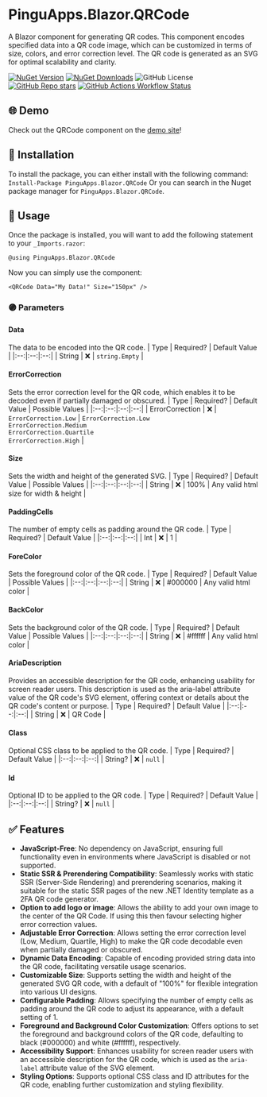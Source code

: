 # PinguApps.Blazor.QRCode
A Blazor component for generating QR codes. This component encodes specified data into a QR code image, which can be customized in terms of size, colors, and error correction level. The QR code is generated as an SVG for optimal scalability and clarity.

[![NuGet Version](https://img.shields.io/nuget/v/PinguApps.Blazor.QRCode?logo=nuget&style=for-the-badge)](https://www.nuget.org/packages/PinguApps.Blazor.QRCode) [![NuGet Downloads](https://img.shields.io/nuget/dt/PinguApps.Blazor.QRCode?style=for-the-badge&logo=nuget)](https://www.nuget.org/packages/PinguApps.Blazor.QRCode) ![GitHub License](https://img.shields.io/github/license/PinguApps/Blazor.QRCode?style=for-the-badge) [![GitHub Repo stars](https://img.shields.io/github/stars/PinguApps/Blazor.QRCode?style=for-the-badge&logo=github)](https://github.com/PinguApps/Blazor.QRCode) [![GitHub Actions Workflow Status](https://img.shields.io/github/actions/workflow/status/PinguApps/Blazor.QRCode/main.yml?style=for-the-badge&logo=github)](https://github.com/PinguApps/Blazor.QRCode)

## 🌐 Demo 
Check out the QRCode component on the [demo site](https://pinguapps.github.io/Blazor.QRCode/)!

## 🔧 Installation
To install the package, you can either install with the following command:
`Install-Package PinguApps.Blazor.QRCode`
Or you can search in the Nuget package manager for `PinguApps.Blazor.QRCode`.

## 🚀 Usage

Once the package is installed, you will want to add the following statement to your `_Imports.razor`:
```razor
@using PinguApps.Blazor.QRCode
```

Now you can simply use the component:
```razor
<QRCode Data="My Data!" Size="150px" />
```

### 🟣 Parameters

#### Data
The data to be encoded into the QR code.
| Type | Required? | Default Value |
|:--:|:--:|:--:|
| String | ❌ | `string.Empty` |

#### ErrorCorrection
Sets the error correction level for the QR code, which enables it to be decoded even if partially damaged or obscured.
| Type | Required? | Default Value | Possible  Values |
|:--:|:--:|:--:|:--:|
| ErrorCorrection | ❌ | `ErrorCorrection.Low` |  `ErrorCorrection.Low`<br>`ErrorCorrection.Medium`<br>`ErrorCorrection.Quartile`<br>`ErrorCorrection.High` |

#### Size
Sets the width and height of the generated SVG.
| Type | Required? | Default Value | Possible  Values |
|:--:|:--:|:--:|:--:|
| String | ❌ | 100% | Any valid html size for width & height |

#### PaddingCells
The number of empty cells as padding around the QR code.
| Type | Required? | Default Value |
|:--:|:--:|:--:|
| Int | ❌ | 1 |

#### ForeColor
Sets the foreground color of the QR code.
| Type | Required? | Default Value | Possible  Values |
|:--:|:--:|:--:|:--:|
| String | ❌ | #000000 | Any valid html color |

#### BackColor
Sets the background color of the QR code.
| Type | Required? | Default Value | Possible  Values |
|:--:|:--:|:--:|:--:|
| String | ❌ | #ffffff | Any valid html color |

#### AriaDescription
Provides an accessible description for the QR code, enhancing usability for screen reader users. This description is used as the aria-label attribute value of the QR code's SVG element, offering context or details about the QR code's content or purpose.
| Type | Required? | Default Value |
|:--:|:--:|:--:|
| String | ❌ | QR Code |

#### Class
Optional CSS class to be applied to the QR code.
| Type | Required? | Default Value |
|:--:|:--:|:--:|
| String? | ❌ | `null` |

#### Id
Optional ID to be applied to the QR code.
| Type | Required? | Default Value |
|:--:|:--:|:--:|
| String? | ❌ | `null` |

## ✅ Features
- **JavaScript-Free**: No dependency on JavaScript, ensuring full functionality even in environments where JavaScript is disabled or not supported.
- **Static SSR & Prerendering Compatibility**: Seamlessly works with static SSR (Server-Side Rendering) and prerendering scenarios, making it suitable for the static SSR pages of the new .NET Identity template as a 2FA QR code generator.
- **Option to add logo or image**: Allows the ability to add your own image to the center of the QR Code. If using this then favour selecting higher error correction values.
- **Adjustable Error Correction**: Allows setting the error correction level (Low, Medium, Quartile, High) to make the QR code decodable even when partially damaged or obscured.
- **Dynamic Data Encoding**: Capable of encoding provided string data into the QR code, facilitating versatile usage scenarios.
- **Customizable Size**: Supports setting the width and height of the generated SVG QR code, with a default of "100%" for flexible integration into various UI designs.
- **Configurable Padding**: Allows specifying the number of empty cells as padding around the QR code to adjust its appearance, with a default setting of 1.
- **Foreground and Background Color Customization**: Offers options to set the foreground and background colors of the QR code, defaulting to black (#000000) and white (#ffffff), respectively.
- **Accessibility Support**: Enhances usability for screen reader users with an accessible description for the QR code, which is used as the `aria-label` attribute value of the SVG element.
- **Styling Options**: Supports optional CSS class and ID attributes for the QR code, enabling further customization and styling flexibility.

